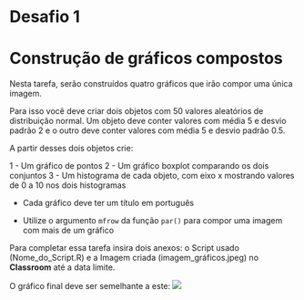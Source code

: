 Desafio 1
================

Construção de gráficos compostos
================================

Nesta tarefa, serão construídos quatro gráficos que irão compor uma única imagem.

Para isso você deve criar dois objetos com 50 valores aleatórios de distribuição normal. Um objeto deve conter valores com média 5 e desvio padrão 2 e o outro deve conter valores com média 5 e desvio padrão 0.5.

A partir desses dois objetos crie:

1 - Um gráfico de pontos
2 - Um gráfico boxplot comparando os dois conjuntos
3 - Um histograma de cada objeto, com eixo x mostrando valores de 0 a 10 nos dois histogramas

-   Cada gráfico deve ter um título em português

-   Utilize o argumento `mfrow` da função `par()` para compor uma imagem com mais de um gráfico

Para completar essa tarefa insira dois anexos: o Script usado (Nome\_do\_Script.R) e a Imagem criada (imagem\_gráficos.jpeg) no **Classroom** até a data limite.

O gráfico final deve ser semelhante a este:
![](C:/Users/arthu/Google%20Drive/Curso%20Linguagem%20R/Analise%20Ecologica%20no%20R%20(Restaurar)/Tarefa_Aula_1.jpeg)
